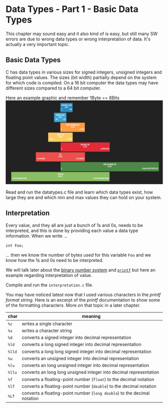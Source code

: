 # Data Types - Part 1 - Basic Data Types

This chapter may sound easy and it also kind of is easy, but still many SW errors are due to wrong data types or wrong
interpretation of data. It's actually a very important topic.

## Basic Data Types

C has data types in various sizes for signed integers, unsigned integers and floating point values.
The sizes (bit width) partially depend on the system for which code is compiled. On a 16 bit computer the data types may
have different sizes compared to a 64 bit computer.

Here an example graphic and remember 1Byte == 8Bits
![Basic Data Types](datatypes.png)

Read and run the datatypes.c file and learn which data types exist, how large they are and which min and max values they
can hold on your system.

## Interpretation

Every value, and they all are just a bunch of 1s and 0s, needs to be interpreted, and this is done by providing each
value a data type information.
When we write ...

    int Foo;

... then we know the number of bytes used for this variable `Foo` and we know how the 1s and 0s need to be interpreted.

We will talk later about the [binary number system](https://en.cppreference.com/w/c/io/fprint://en.wikipedia.org/wiki/Binary_number) and
[`printf`](https://en.cppreference.com/w/c/io/fprintf) but here an example regarding interpretation of value.

Compile and run the `interpretation.c` file.

You may have noticed latest now that I used various characters in the *printf format string*. Here is an excerpt of the
*printf* documentation to show some of the formatting characters. More on that topic in a later chapter.

char   | meaning
-------|---------------------------------------------------------
`%c`   | writes a single character
`%s`   | writes a character string
`%d`   | converts a signed integer into decimal representation
`%ld`  | converts a long signed integer into decimal representation
`%lld` | converts a long long signed integer into decimal representation
`%u`   | converts an unsigned integer into decimal representation
`%lu`  | converts an long unsigned integer into decimal representation
`%llu` | converts an long long unsigned integer into decimal representation
`%f`   | converts a floating-point number (`float`) to the decimal notation
`%lf`  | converts a floating-point number (`double`) to the decimal notation
`%Lf`  | converts a floating-point number (`long double`) to the decimal notation


